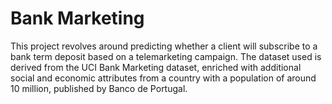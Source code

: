 # Bank Marketing

This project revolves around predicting whether a client will subscribe to a bank term deposit based on a telemarketing campaign. The dataset used is derived from the UCI Bank Marketing dataset, enriched with additional social and economic attributes from a country with a population of around 10 million, published by Banco de Portugal.
